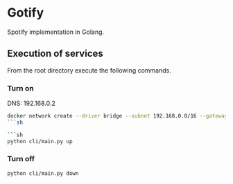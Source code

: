 # Gotify

Spotify implementation in Golang.

## Execution of services

From the root directory execute the following commands.

### Turn on
DNS: 192.168.0.2
```sh
docker network create --driver bridge --subnet 192.168.0.0/16 --gateway 192.168.0.1 gotify-net
```sh

```sh
python cli/main.py up
```

### Turn off

```sh
python cli/main.py down
```
